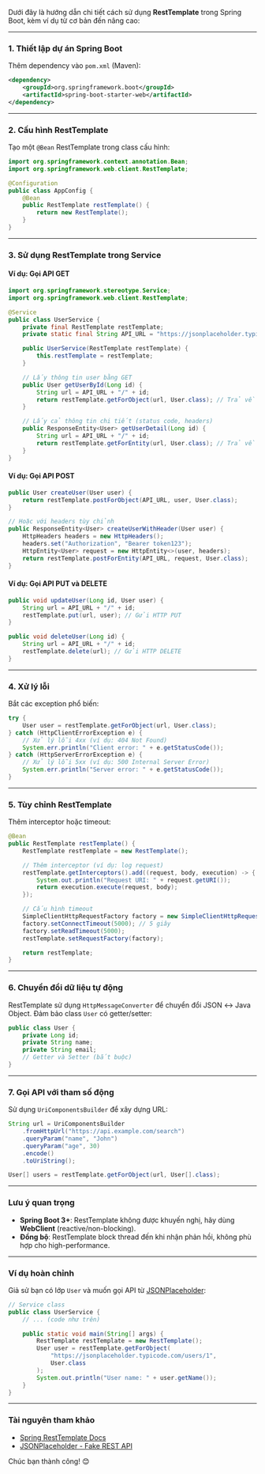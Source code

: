 Dưới đây là hướng dẫn chi tiết cách sử dụng **RestTemplate** trong Spring Boot, kèm ví dụ từ cơ bản đến nâng cao:

---

### **1. Thiết lập dự án Spring Boot**
Thêm dependency vào `pom.xml` (Maven):
```xml
<dependency>
    <groupId>org.springframework.boot</groupId>
    <artifactId>spring-boot-starter-web</artifactId>
</dependency>
```

---

### **2. Cấu hình RestTemplate**
Tạo một `@Bean` RestTemplate trong class cấu hình:
```java
import org.springframework.context.annotation.Bean;
import org.springframework.web.client.RestTemplate;

@Configuration
public class AppConfig {
    @Bean
    public RestTemplate restTemplate() {
        return new RestTemplate();
    }
}
```

---

### **3. Sử dụng RestTemplate trong Service**
#### **Ví dụ: Gọi API GET**
```java
import org.springframework.stereotype.Service;
import org.springframework.web.client.RestTemplate;

@Service
public class UserService {
    private final RestTemplate restTemplate;
    private static final String API_URL = "https://jsonplaceholder.typicode.com/users";

    public UserService(RestTemplate restTemplate) {
        this.restTemplate = restTemplate;
    }

    // Lấy thông tin user bằng GET
    public User getUserById(Long id) {
        String url = API_URL + "/" + id;
        return restTemplate.getForObject(url, User.class); // Trả về đối tượng User
    }

    // Lấy cả thông tin chi tiết (status code, headers)
    public ResponseEntity<User> getUserDetail(Long id) {
        String url = API_URL + "/" + id;
        return restTemplate.getForEntity(url, User.class); // Trả về ResponseEntity
    }
}
```

#### **Ví dụ: Gọi API POST**
```java
public User createUser(User user) {
    return restTemplate.postForObject(API_URL, user, User.class);
}

// Hoặc với headers tùy chỉnh
public ResponseEntity<User> createUserWithHeader(User user) {
    HttpHeaders headers = new HttpHeaders();
    headers.set("Authorization", "Bearer token123");
    HttpEntity<User> request = new HttpEntity<>(user, headers);
    return restTemplate.postForEntity(API_URL, request, User.class);
}
```

#### **Ví dụ: Gọi API PUT và DELETE**
```java
public void updateUser(Long id, User user) {
    String url = API_URL + "/" + id;
    restTemplate.put(url, user); // Gửi HTTP PUT
}

public void deleteUser(Long id) {
    String url = API_URL + "/" + id;
    restTemplate.delete(url); // Gửi HTTP DELETE
}
```

---

### **4. Xử lý lỗi**
Bắt các exception phổ biến:
```java
try {
    User user = restTemplate.getForObject(url, User.class);
} catch (HttpClientErrorException e) {
    // Xử lý lỗi 4xx (ví dụ: 404 Not Found)
    System.err.println("Client error: " + e.getStatusCode());
} catch (HttpServerErrorException e) {
    // Xử lý lỗi 5xx (ví dụ: 500 Internal Server Error)
    System.err.println("Server error: " + e.getStatusCode());
}
```

---

### **5. Tùy chỉnh RestTemplate**
Thêm interceptor hoặc timeout:
```java
@Bean
public RestTemplate restTemplate() {
    RestTemplate restTemplate = new RestTemplate();

    // Thêm interceptor (ví dụ: log request)
    restTemplate.getInterceptors().add((request, body, execution) -> {
        System.out.println("Request URI: " + request.getURI());
        return execution.execute(request, body);
    });

    // Cấu hình timeout
    SimpleClientHttpRequestFactory factory = new SimpleClientHttpRequestFactory();
    factory.setConnectTimeout(5000); // 5 giây
    factory.setReadTimeout(5000);
    restTemplate.setRequestFactory(factory);

    return restTemplate;
}
```

---

### **6. Chuyển đổi dữ liệu tự động**
RestTemplate sử dụng `HttpMessageConverter` để chuyển đổi JSON ↔ Java Object. Đảm bảo class `User` có getter/setter:
```java
public class User {
    private Long id;
    private String name;
    private String email;
    // Getter và Setter (bắt buộc)
}
```

---

### **7. Gọi API với tham số động**
Sử dụng `UriComponentsBuilder` để xây dựng URL:
```java
String url = UriComponentsBuilder
    .fromHttpUrl("https://api.example.com/search")
    .queryParam("name", "John")
    .queryParam("age", 30)
    .encode()
    .toUriString();

User[] users = restTemplate.getForObject(url, User[].class);
```

---

### **Lưu ý quan trọng**
- **Spring Boot 3+**: RestTemplate không được khuyến nghị, hãy dùng **WebClient** (reactive/non-blocking).
- **Đồng bộ**: RestTemplate block thread đến khi nhận phản hồi, không phù hợp cho high-performance.

---

### **Ví dụ hoàn chỉnh**
Giả sử bạn có lớp `User` và muốn gọi API từ [JSONPlaceholder](https://jsonplaceholder.typicode.com):

```java
// Service class
public class UserService {
    // ... (code như trên)

    public static void main(String[] args) {
        RestTemplate restTemplate = new RestTemplate();
        User user = restTemplate.getForObject(
            "https://jsonplaceholder.typicode.com/users/1", 
            User.class
        );
        System.out.println("User name: " + user.getName());
    }
}
```

---

### **Tài nguyên tham khảo**
- [Spring RestTemplate Docs](https://docs.spring.io/spring-framework/docs/current/javadoc-api/org/springframework/web/client/RestTemplate.html)
- [JSONPlaceholder - Fake REST API](https://jsonplaceholder.typicode.com)

Chúc bạn thành công! 😊